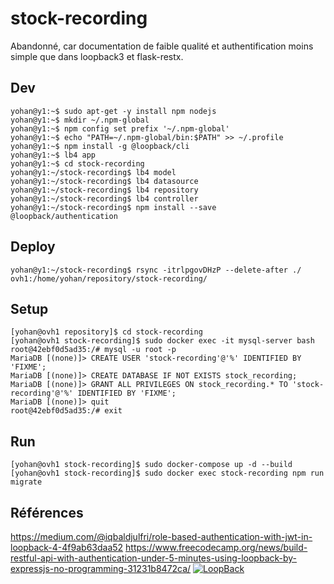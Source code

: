 # stock-recording

Abandonné, car documentation de faible qualité et authentification moins simple que dans loopback3 et flask-restx.

## Dev
    yohan@y1:~$ sudo apt-get -y install npm nodejs
    yohan@y1:~$ mkdir ~/.npm-global
    yohan@y1:~$ npm config set prefix '~/.npm-global'
    yohan@y1:~$ echo "PATH=~/.npm-global/bin:$PATH" >> ~/.profile 
    yohan@y1:~$ npm install -g @loopback/cli
    yohan@y1:~$ lb4 app
    yohan@y1:~$ cd stock-recording
    yohan@y1:~/stock-recording$ lb4 model
    yohan@y1:~/stock-recording$ lb4 datasource
    yohan@y1:~/stock-recording$ lb4 repository
    yohan@y1:~/stock-recording$ lb4 controller
    yohan@y1:~/stock-recording$ npm install --save @loopback/authentication

## Deploy
    yohan@y1:~/stock-recording$ rsync -itrlpgovDHzP --delete-after ./ ovh1:/home/yohan/repository/stock-recording/ 

## Setup
    [yohan@ovh1 repository]$ cd stock-recording
    [yohan@ovh1 stock-recording]$ sudo docker exec -it mysql-server bash
    root@42ebf0d5ad35:/# mysql -u root -p
    MariaDB [(none)]> CREATE USER 'stock-recording'@'%' IDENTIFIED BY 'FIXME';
    MariaDB [(none)]> CREATE DATABASE IF NOT EXISTS stock_recording;
    MariaDB [(none)]> GRANT ALL PRIVILEGES ON stock_recording.* TO 'stock-recording'@'%' IDENTIFIED BY 'FIXME';
    MariaDB [(none)]> quit
    root@42ebf0d5ad35:/# exit

## Run
    [yohan@ovh1 stock-recording]$ sudo docker-compose up -d --build
    [yohan@ovh1 stock-recording]$ sudo docker exec stock-recording npm run migrate

## Références

https://medium.com/@iqbaldjulfri/role-based-authentication-with-jwt-in-loopback-4-4f9ab63daa52
https://www.freecodecamp.org/news/build-restful-api-with-authentication-under-5-minutes-using-loopback-by-expressjs-no-programming-31231b8472ca/
[![LoopBack](https://github.com/strongloop/loopback-next/raw/master/docs/site/imgs/branding/Powered-by-LoopBack-Badge-(blue)-@2x.png)](http://loopback.io/)
